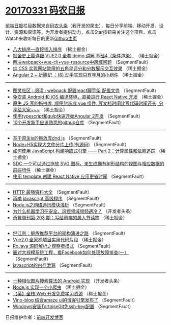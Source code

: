 # [20170331 码农日报](https://github.com/kujian/frontendDaily/blob/master/2017/03/31.md)

[前端日报](http://caibaojian.com/c/news)栏目数据来自[码农头条](http://hao.caibaojian.com/)（我开发的爬虫），每日分享前端、移动开发、设计、资源和资讯等，为开发者提供动力，点击Star按钮来关注这个项目，点击Watch来收听每日的更新[Github主页](https://github.com/kujian/frontendDaily)
* [八大排序&#8212;直接插入排序](http://hao.caibaojian.com/32711.html) （稀土掘金）
* [掘金史上最详细 VUE2.0 全套 demo 讲解 基础4（条件渲染）](http://hao.caibaojian.com/32709.html) （稀土掘金）
* [解决webpack+vue-cli+vue-resource中跨域问题](http://hao.caibaojian.com/32739.html) （SegmentFault）
* [纯 CSS 实现网站常用的五角星评分和分数展示交互效果](http://hao.caibaojian.com/32707.html) （稀土掘金）
* [Angular 2 + 折腾记 ：(6) 动手实现只有年月的小组件](http://hao.caibaojian.com/32712.html) （稀土掘金）

***
* [图灵社区 : 阅读 : webpack 配置react脚手架 配置文件](http://hao.caibaojian.com/32714.html) （SegmentFault）
* [免安装 Android 和 iOS 编译环境，直接进行 React Native 开发](http://hao.caibaojian.com/32710.html) （稀土掘金）
* [原生 JS 写的拖拽库, 顺便封装成 vue 组件, 写文档时间比写代码时间还长, 分享给大家~~~](http://hao.caibaojian.com/32705.html) （稀土掘金）
* [使用typescript和gulp快速开始Angular 2开发](http://hao.caibaojian.com/32740.html) （SegmentFault）
* [10个开发新手应该熟悉的github仓库](http://hao.caibaojian.com/32716.html) （SegmentFault）

***
* [基于原生js的拖放库dnd.js](http://hao.caibaojian.com/32713.html) （SegmentFault）
* [Node+H5实现大文件分片上传(有源码)](http://hao.caibaojian.com/32736.html) （SegmentFault）
* [如何使用 JavaScript 构建响应式引擎 —— Part 2：计算属性和依赖追踪](http://hao.caibaojian.com/32702.html) （稀土掘金）
* [SDC 一个可以通过拖放 SVG 图标，来生成拥有树形结构的视图与相应数据的前端组件](http://hao.caibaojian.com/32703.html) （稀土掘金）
* [使用 template 创建 React Native 应用更省时间](http://hao.caibaojian.com/32715.html) （SegmentFault）

***
* [HTTP 最强资料大全](http://hao.caibaojian.com/32724.html) （SegmentFault）
* [再啃 javascript 高级程序](http://hao.caibaojian.com/32730.html) （SegmentFault）
* [Node.js之网络通讯模块浅析](http://hao.caibaojian.com/32731.html) （SegmentFault）
* [为什么机器学习在安全、风控领域频频遇冷？](http://hao.caibaojian.com/32756.html) （开发者头条）
* [奇舞周刊第 203 期：写给前端的愚人节读物](http://hao.caibaojian.com/32699.html) （稀土掘金）

***
* [倪江利：魅族推荐平台的架构演进之路](http://hao.caibaojian.com/32734.html) （SegmentFault）
* [Vue2.0 全家桶项目实用代码片段](http://hao.caibaojian.com/32700.html) （稀土掘金）
* [RxJava 源码解析之观察者模式](http://hao.caibaojian.com/32727.html) （SegmentFault）
* [面对大规模系统工程，看Facebook如何处理故障排查(一）](http://hao.caibaojian.com/32738.html) （SegmentFault）
* [javascript的内存泄漏](http://hao.caibaojian.com/32729.html) （SegmentFault）

***
* [一种相似图片搜索算法的 Android 实现](http://hao.caibaojian.com/32752.html) （开发者头条）
* [Node.js 实现一个小爬虫](http://hao.caibaojian.com/32695.html) （稀土掘金）
* [【英】全栈 Web 开发免费学习资源](http://hao.caibaojian.com/32696.html) （稀土掘金）
* [Vino-blog 结合amaze ui的博客引擎发布了](http://hao.caibaojian.com/32741.html) （SegmentFault）
* [Windows安装TortoiseGit免ssh-key配置](http://hao.caibaojian.com/32735.html) （SegmentFault）

日报维护作者：[前端开发博客](http://caibaojian.com/) 